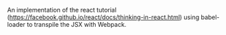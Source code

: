 An implementation of the react tutorial (https://facebook.github.io/react/docs/thinking-in-react.html) using babel-loader to transpile the JSX  with Webpack. 
